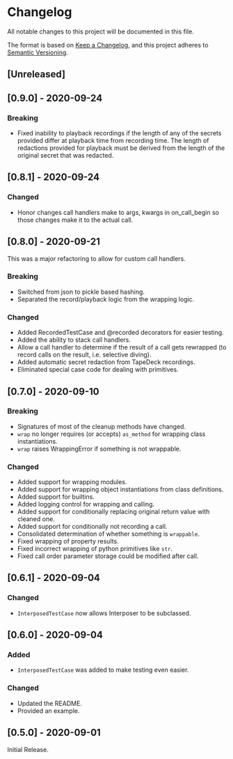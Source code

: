 # Changelog

All notable changes to this project will be documented in this file.

The format is based on [Keep a Changelog](https://keepachangelog.com/en/1.0.0/),
and this project adheres to [Semantic Versioning](https://semver.org/spec/v2.0.0.html).

## [Unreleased]

## [0.9.0] - 2020-09-24

### Breaking

- Fixed inability to playback recordings if the length of any of the
  secrets provided differ at playback time from recording time.  The
  length of redactions provided for playback must be derived from the
  length of the original secret that was redacted.

## [0.8.1] - 2020-09-24

### Changed

- Honor changes call handlers make to args, kwargs in on_call_begin
  so those changes make it to the actual call.

## [0.8.0] - 2020-09-21

This was a major refactoring to allow for custom call handlers.

### Breaking

- Switched from json to pickle based hashing.
- Separated the record/playback logic from the wrapping logic.

### Changed

- Added RecordedTestCase and @recorded decorators for easier testing.
- Added the ability to stack call handlers.
- Allow a call handler to determine if the result of a call gets
  rewrapped (to record calls on the result, i.e. selective diving).
- Added automatic secret redaction from TapeDeck recordings.
- Eliminated special case code for dealing with primitives.

## [0.7.0] - 2020-09-10

### Breaking

- Signatures of most of the cleanup methods have changed.
- `wrap` no longer requires (or accepts) `as_method` for wrapping
  class instantiations.
- `wrap` raises WrappingError if something is not wrappable.

### Changed

- Added support for wrapping modules.
- Added support for wrapping object instantiations from class definitions.
- Added support for builtins.
- Added logging control for wrapping and calling.
- Added support for conditionally replacing original return value with cleaned one.
- Added support for conditionally not recording a call.
- Consolidated determination of whether something is `wrappable`.
- Fixed wrapping of property results.
- Fixed incorrect wrapping of python primitives like `str`.
- Fixed call order parameter storage could be modified after call.

## [0.6.1] - 2020-09-04

### Changed

- `InterposedTestCase` now allows Interposer to be subclassed.

## [0.6.0] - 2020-09-04

### Added

- `InterposedTestCase` was added to make testing even easier.

### Changed

- Updated the README.
- Provided an example.

## [0.5.0] - 2020-09-01

Initial Release.
